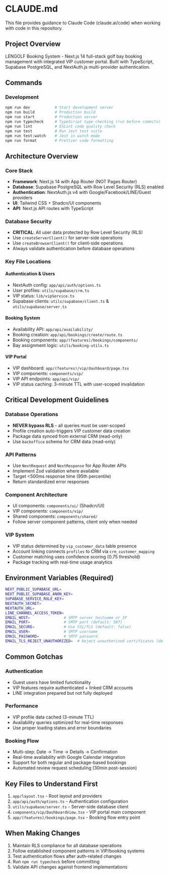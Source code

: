 # CLAUDE.md

This file provides guidance to Claude Code (claude.ai/code) when working with code in this repository.

## Project Overview
LENGOLF Booking System - Next.js 14 full-stack golf bay booking management with integrated VIP customer portal. Built with TypeScript, Supabase PostgreSQL, and NextAuth.js multi-provider authentication.

## Commands

### Development
```bash
npm run dev           # Start development server
npm run build         # Production build
npm run start         # Production server
npm run typecheck     # TypeScript type checking (run before commits)
npm run lint          # ESLint code quality check
npm run test          # Run Jest test suite
npm run test:watch    # Jest in watch mode
npm run format        # Prettier code formatting
```

## Architecture Overview

### Core Stack
- **Framework**: Next.js 14 with App Router (NOT Pages Router)
- **Database**: Supabase PostgreSQL with Row Level Security (RLS) enabled
- **Authentication**: NextAuth.js v4 with Google/Facebook/LINE/Guest providers
- **UI**: Tailwind CSS + Shadcn/UI components
- **API**: Next.js API routes with TypeScript

### Database Security
- **CRITICAL**: All user data protected by Row Level Security (RLS)
- Use `createServerClient()` for server-side operations
- Use `createBrowserClient()` for client-side operations
- Always validate authentication before database operations

### Key File Locations

#### Authentication & Users
- NextAuth config: `app/api/auth/options.ts`
- User profiles: `utils/supabase/crm.ts`
- VIP status: `lib/vipService.ts`
- Supabase clients: `utils/supabase/client.ts` & `utils/supabase/server.ts`

#### Booking System
- Availability API: `app/api/availability/`
- Booking creation: `app/api/bookings/create/route.ts`
- Booking components: `app/(features)/bookings/components/`
- Bay assignment logic: `utils/booking-utils.ts`

#### VIP Portal
- VIP dashboard: `app/(features)/vip/dashboard/page.tsx`
- VIP components: `components/vip/`
- VIP API endpoints: `app/api/vip/`
- VIP status caching: 3-minute TTL with user-scoped invalidation

## Critical Development Guidelines

### Database Operations
- **NEVER bypass RLS** - all queries must be user-scoped
- Profile creation auto-triggers VIP customer data creation
- Package data synced from external CRM (read-only)
- Use `backoffice` schema for CRM data (read-only)

### API Patterns
- Use `NextRequest` and `NextResponse` for App Router APIs
- Implement Zod validation where available
- Target <500ms response time (95th percentile)
- Return standardized error responses

### Component Architecture
- UI components: `components/ui/` (Shadcn/UI)
- VIP components: `components/vip/`
- Shared components: `components/shared/`
- Follow server component patterns, client only when needed

### VIP System
- VIP status determined by `vip_customer_data` table presence
- Account linking connects `profiles` to CRM via `crm_customer_mapping`
- Customer matching uses confidence scoring (0.75 threshold)
- Package tracking with real-time usage analytics

## Environment Variables (Required)
```bash
NEXT_PUBLIC_SUPABASE_URL=
NEXT_PUBLIC_SUPABASE_ANON_KEY=
SUPABASE_SERVICE_ROLE_KEY=
NEXTAUTH_SECRET=
NEXTAUTH_URL=
LINE_CHANNEL_ACCESS_TOKEN=
EMAIL_HOST=               # SMTP server hostname or IP
EMAIL_PORT=               # SMTP port (default: 587)
EMAIL_SECURE=             # Use SSL/TLS (default: false)
EMAIL_USER=               # SMTP username
EMAIL_PASSWORD=           # SMTP password
EMAIL_TLS_REJECT_UNAUTHORIZED=  # Reject unauthorized certificates (default: true)
```

## Common Gotchas

### Authentication
- Guest users have limited functionality
- VIP features require authenticated + linked CRM accounts
- LINE integration prepared but not fully deployed

### Performance
- VIP profile data cached (3-minute TTL)
- Availability queries optimized for real-time responses
- Use proper loading states and error boundaries

### Booking Flow
- Multi-step: Date → Time → Details → Confirmation
- Real-time availability with Google Calendar integration
- Support for both regular and package-based bookings
- Automated review request scheduling (30min post-session)

## Key Files to Understand First
1. `app/layout.tsx` - Root layout and providers
2. `app/api/auth/options.ts` - Authentication configuration  
3. `utils/supabase/server.ts` - Server-side database client
4. `components/vip/DashboardView.tsx` - VIP portal main component
5. `app/(features)/bookings/page.tsx` - Booking flow entry point

## When Making Changes
1. Maintain RLS compliance for all database operations
2. Follow established component patterns in VIP/booking systems
3. Test authentication flows after auth-related changes
4. Run `npm run typecheck` before committing
5. Validate API changes against frontend implementations